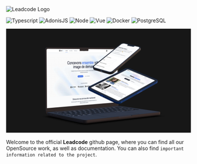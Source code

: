 <img height="100" src="https://leadcode.fr/assets/images/logo.3c6c0c56.svg" alt="Leadcode Logo" />

![Typescript](https://img.shields.io/badge/TypeScript-007ACC?style=for-the-badge&logo=typescript&logoColor=white)
![AdonisJS](https://img.shields.io/badge/ADONIS-35495E?style=for-the-badge&logo=adonisjs&logoColor=FFFFFF)
![Node](https://img.shields.io/badge/Node.js-339933?style=for-the-badge&logo=nodedotjs&logoColor=white)
![Vue](https://img.shields.io/badge/Vue.js-35495E?style=for-the-badge&logo=vue.js&logoColor=4FC08D)
![Docker](https://img.shields.io/badge/Docker-2CA5E0?style=for-the-badge&logo=docker&logoColor=white)
![PostgreSQL](https://img.shields.io/badge/PostgreSQL-316192?style=for-the-badge&logo=postgresql&logoColor=white)

<img src="./images/banner.png" alt="Leadcode banner">

Welcome to the official **Leadcode** github page, where you can find all our OpenSource work, as well as documentation.
You can also find `important information related to the project`.
